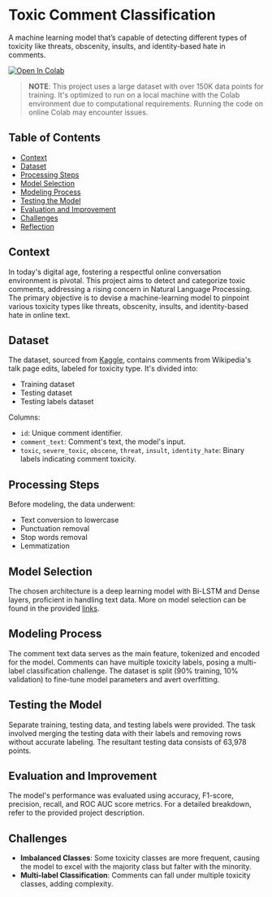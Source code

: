 # Toxic Comment Classification
A machine learning model that’s capable of detecting different types of toxicity like threats, obscenity, insults, and identity-based hate in comments.

[![Open In Colab](https://colab.research.google.com/assets/colab-badge.svg)](https://colab.research.google.com/drive/1Vni0BgJdlkWwnFoslkJ6GHS98D-WMYK0?usp=sharing)

> **NOTE**: This project uses a large dataset with over 150K data points for training. It's optimized to run on a local machine with the Colab environment due to computational requirements. Running the code on online Colab may encounter issues.

## Table of Contents
- [Context](#context)
- [Dataset](#dataset)
- [Processing Steps](#processing-steps)
- [Model Selection](#model-selection)
- [Modeling Process](#modeling-process)
- [Testing the Model](#testing-the-model)
- [Evaluation and Improvement](#evaluation-and-improvement)
- [Challenges](#challenges)
- [Reflection](#reflection)

## Context
In today's digital age, fostering a respectful online conversation environment is pivotal. This project aims to detect and categorize toxic comments, addressing a rising concern in Natural Language Processing. The primary objective is to devise a machine-learning model to pinpoint various toxicity types like threats, obscenity, insults, and identity-based hate in online text.

## Dataset
The dataset, sourced from [Kaggle](https://www.kaggle.com/competitions/jigsaw-toxic-comment-classification-challenge/data), contains comments from Wikipedia's talk page edits, labeled for toxicity type. It's divided into:
- Training dataset
- Testing dataset
- Testing labels dataset

Columns:
- `id`: Unique comment identifier.
- `comment_text`: Comment's text, the model's input.
- `toxic`, `severe_toxic`, `obscene`, `threat`, `insult`, `identity_hate`: Binary labels indicating comment toxicity.

## Processing Steps
Before modeling, the data underwent:
- Text conversion to lowercase
- Punctuation removal
- Stop words removal
- Lemmatization

## Model Selection
The chosen architecture is a deep learning model with Bi-LSTM and Dense layers, proficient in handling text data. More on model selection can be found in the provided [links](https://www.analyticsvidhya.com/blog/2021/03/introduction-to-long-short-term-memory-lstm/).

## Modeling Process
The comment text data serves as the main feature, tokenized and encoded for the model. Comments can have multiple toxicity labels, posing a multi-label classification challenge. The dataset is split (90% training, 10% validation) to fine-tune model parameters and avert overfitting.

## Testing the Model
Separate training, testing data, and testing labels were provided. The task involved merging the testing data with their labels and removing rows without accurate labeling. The resultant testing data consists of 63,978 points.

## Evaluation and Improvement
The model's performance was evaluated using accuracy, F1-score, precision, recall, and ROC AUC score metrics. For a detailed breakdown, refer to the provided project description.

## Challenges
- **Imbalanced Classes**: Some toxicity classes are more frequent, causing the model to excel with the majority class but falter with the minority.
- **Multi-label Classification**: Comments can fall under multiple toxicity classes, adding complexity.

